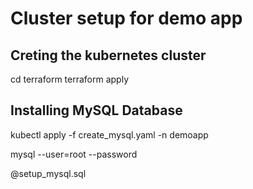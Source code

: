 # Cluster setup for demo app

## Creting the kubernetes cluster

cd terraform
terraform apply

## Installing MySQL Database


kubectl apply -f create_mysql.yaml -n demoapp

mysql --user=root --password

@setup_mysql.sql
